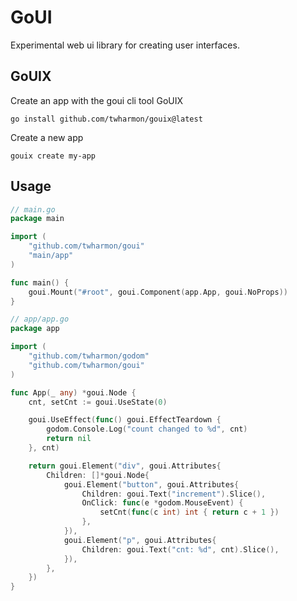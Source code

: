 # GoUI
Experimental web ui library for creating user interfaces.

## GoUIX
Create an app with the goui cli tool GoUIX

```
go install github.com/twharmon/gouix@latest
```

Create a new app
```
gouix create my-app
```

## Usage
```go
// main.go
package main

import (
	"github.com/twharmon/goui"
	"main/app"
)

func main() {
	goui.Mount("#root", goui.Component(app.App, goui.NoProps))
}
```


```go
// app/app.go
package app

import (
	"github.com/twharmon/godom"
	"github.com/twharmon/goui"
)

func App(_ any) *goui.Node {
	cnt, setCnt := goui.UseState(0)

	goui.UseEffect(func() goui.EffectTeardown {
		godom.Console.Log("count changed to %d", cnt)
		return nil
	}, cnt)

	return goui.Element("div", goui.Attributes{
		Children: []*goui.Node{
			goui.Element("button", goui.Attributes{
				Children: goui.Text("increment").Slice(),
				OnClick: func(e *godom.MouseEvent) {
					setCnt(func(c int) int { return c + 1 })
				},
			}),
			goui.Element("p", goui.Attributes{
				Children: goui.Text("cnt: %d", cnt).Slice(),
			}),
		},
	})
}
```
